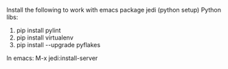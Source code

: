 Install the following to work with emacs package jedi (python setup)
Python libs:
  1. pip install pylint
  2. pip install virtualenv
  3. pip install --upgrade pyflakes

In emacs:
  M-x jedi:install-server
